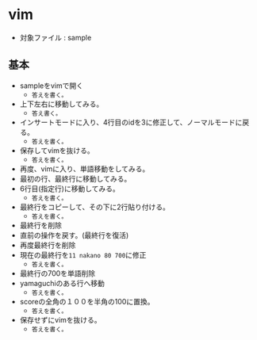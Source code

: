 # vim
- 対象ファイル : sample

## 基本
- sampleをvimで開く
  - `答えを書く。`
- 上下左右に移動してみる。
  - `答え書く。`
- インサートモードに入り、4行目のidを3に修正して、ノーマルモードに戻る。
  - `答えを書く。`
- 保存してvimを抜ける。
  - `答えを書く。`
- 再度、vimに入り、単語移動をしてみる。
- 最初の行、最終行に移動してみる。
- 6行目(指定行)に移動してみる。
  - `答えを書く。`
- 最終行をコピーして、その下に2行貼り付ける。
  - `答えを書く。`
- 最終行を削除
- 直前の操作を戻す。(最終行を復活)
- 再度最終行を削除
- 現在の最終行を`11 nakano 80 700`に修正
  - `答えを書く。`
- 最終行の700を単語削除
- yamaguchiのある行へ移動
  - `答えを書く。`
- scoreの全角の１００を半角の100に置換。
  - `答えを書く。`
- 保存せずにvimを抜ける。
  - `答えを書く。`